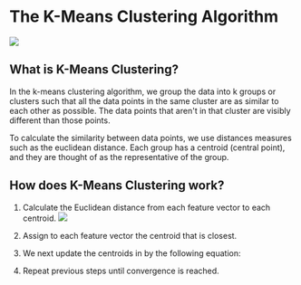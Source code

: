 # The  K-Means Clustering Algorithm

![](https://miro.medium.com/max/1200/1*TmvsQ4XaOxeb-TmKk1qgOw.png)

## What is K-Means Clustering?

In the k-means clustering algorithm, we group the data into k groups or clusters such that
all the data points in the same cluster are as similar to each other as possible. The data points that 
aren't in that cluster are visibly different than those points.

To calculate the similarity between data points,  we use distances measures such as the euclidean distance. Each group has a centroid (central point), and they are thought of as the representative of the group.

## How does  K-Means Clustering work?
1. Calculate the Euclidean distance from each feature vector to each centroid.
![](https://camo.githubusercontent.com/11ef8ac96db197b5a396cfa43954a4d024d0e3d773cbd3f408075388e9967dea/68747470733a2f2f692e737461636b2e696d6775722e636f6d2f52746e54592e6a7067)
3. Assign to each feature vector the centroid that is closest.
4. We next update the centroids in  by the following equation:

5. Repeat previous steps until convergence is reached.
